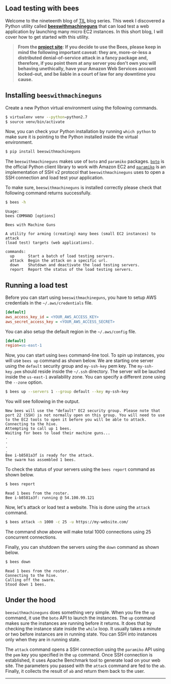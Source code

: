 Load testing with bees
---

Welcome to the nineteenth blog of [TIL](https://github.com/snafis/TIL) blog series. This week I discovered a Python utility called [**beeswithmachineguns**](https://github.com/newsapps/beeswithmachineguns) that can load test a web application by launching many micro EC2 instances. In this short blog, I will cover how to get started with this utility.

> **From the [project site](https://github.com/newsapps/beeswithmachineguns#the-caveat-please-read): If you decide to use the Bees, please keep in mind the following important caveat: they are, more-or-less a distributed denial-of-service attack in a fancy package and, therefore, if you point them at any server you don’t own you will behaving unethically, have your Amazon Web Services account locked-out, and be liable in a court of law for any downtime you cause.**


## Installing `beeswithmachineguns`

Create a new Python virtual environment using the following commands.

```bash
$ virtualenv venv --python=python2.7
$ source venv/bin/activate
```

Now, you can check your Python installation by running `which python` to make sure it is pointing to the Python installed inside the virtual environment.

```bash
$ pip install beeswithmachineguns
```

The `beeswithmachineguns` makes use of `boto` and `paramiko` packages. [`boto`](https://github.com/boto/boto3) is the official Python client library to work with Amazon EC2 and [`paramiko`](http://www.paramiko.org/) is an implementation of SSH v2 protocol that `beeswithmachineguns` uses to open a SSH connection and load test your application.

To make sure, `beeswithmachineguns` is installed correctly please check that following command returns successfully.

```bash
$ bees -h
```
```
Usage:
bees COMMAND [options]

Bees with Machine Guns

A utility for arming (creating) many bees (small EC2 instances) to attack
(load test) targets (web applications).

commands:
  up      Start a batch of load testing servers.
  attack  Begin the attack on a specific url.
  down    Shutdown and deactivate the load testing servers.
  report  Report the status of the load testing servers.
```

## Running a load test

Before you can start using `beeswithmachineguns`, you have to setup AWS credentials in the `~/.aws/credentials` file.

```ini
[default]
aws_access_key_id = <YOUR_AWS_ACCESS_KEY>
aws_secret_access_key = <YOUR_AWS_ACCESS_SECRET>
```

You can also setup the default region in the `~/.aws/config` file.

```ini
[default]
region=us-east-1
```

Now, you can start using `bees` command-line tool. To spin up instances, you will use `bees up` command as shown below. We are starting one server using the `default` security group and `my-ssh-key` pem key. The `my-ssh-key.pem` should reside inside the `~/.ssh` directory. The server will be lauched inside the `us-east-1` availability zone. You can specify a different zone using the `--zone` option.

```bash
$ bees up --servers 1 --group default --key my-ssh-key
```
You will see following in the output.
```
New bees will use the "default" EC2 security group. Please note that port 22 (SSH) is not normally open on this group. You will need to use to the EC2 tools to open it before you will be able to attack.
Connecting to the hive.
Attempting to call up 1 bees.
Waiting for bees to load their machine guns...
.
.
.
.
Bee i-b8581a3f is ready for the attack.
The swarm has assembled 1 bees.
```

To check the status of your servers using the `bees report` command as shown below.

```bash
$ bees report
```

```
Read 1 bees from the roster.
Bee i-b8581a3f: running @ 54.100.99.121
```

Now, let's attack or load test a website. This is done using the `attack` command.

```bash
$ bees attack -n 1000 -c 25 -u https://my-website.com/
```

The command show above will make total 1000 connections using 25 concurrent connections.

Finally, you can shutdown the servers using the `down` command as shown below.

```bash
$ bees down
```

```
Read 1 bees from the roster.
Connecting to the hive.
Calling off the swarm.
Stood down 1 bees.
```

## Under the hood

`beeswithmachineguns` does something very simple. When you fire the `up` command, it use the `boto` API to launch the instances. The `up` command makes sure the instances are running before it returns. It does that by checking the instance state inside the `while` loop. It usually takes a minute or two before instances are in running state. You can SSH into instances only when they are in running state.

The `attack` command opens a SSH connection using the `paramiko` API using the `pem` key you specified in the `up` command. Once SSH connection is established, it uses Apache Benchmark tool to generate load on your web site. The parameters you passed with the `attack` command are fed to the `ab`. Finally, it collects the result of `ab` and return them back to the user.


----
